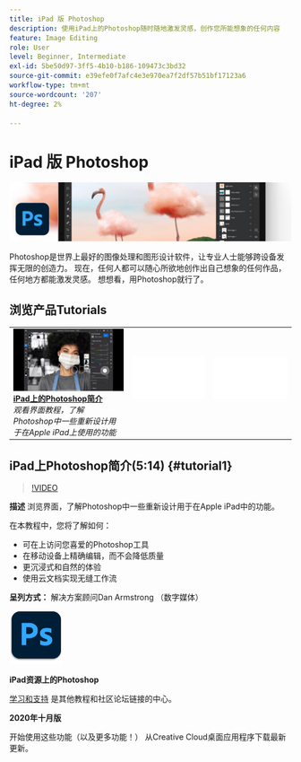 ```yaml
---
title: iPad 版 Photoshop
description: 使用iPad上的Photoshop随时随地激发灵感，创作您所能想象的任何内容
feature: Image Editing
role: User
level: Beginner, Intermediate
exl-id: 5be50d97-3ff5-4b10-b186-109473c3bd32
source-git-commit: e39efe0f7afc4e3e970ea7f2df57b51bf17123a6
workflow-type: tm+mt
source-wordcount: '207'
ht-degree: 2%

---
```


# iPad 版 Photoshop

![教程主图](../assets/PSoniPad.jpg)

Photoshop是世界上最好的图像处理和图形设计软件，让专业人士能够跨设备发挥无限的创造力。 现在，任何人都可以随心所欲地创作出自己想象的任何作品，任何地方都能激发灵感。 想想看，用Photoshop就行了。

## 浏览产品Tutorials

<table style="table-layout:fixed">
<tr>
 <td>
   <a href="photoshopipad.md#tutorial1">
      <img alt="iPad上的Photoshop简介" src="../assets/PSiPad_thumbnail.jpg" />
   </a>
    <div>
   <a href="photoshopipad.md#tutorial1"><strong>iPad上的Photoshop简介</strong></a>
    </div>
    <em>观看界面教程，了解Photoshop中一些重新设计用于在Apple iPad上使用的功能</em>
    <br>
  </td>
  <td>
    <img alt="间隔物" src="../assets/Whitespacer.png" />
    <div>
    <br>
  </td>
  <td>
    <img alt="间隔物" src="../assets/Whitespacer.png" />
    <div>
    <br>
  </td>
</tr>
</table>

## iPad上Photoshop简介(5:14) {#tutorial1}

>[!VIDEO](https://video.tv.adobe.com/v/326899?hidetitle=true)

**描述**
浏览界面，了解Photoshop中一些重新设计用于在Apple iPad中的功能。

在本教程中，您将了解如何：
* 可在上访问您喜爱的Photoshop工具
* 在移动设备上精确编辑，而不会降低质量
* 更沉浸式和自然的体验
* 使用云文档实现无缝工作流

**呈列方式：**
解决方案顾问Dan Armstrong （数字媒体）

![Photoshop on the iPad徽标](../assets/ps_appicon_96.png)

**iPad资源上的Photoshop**

[学习和支持](https://helpx.adobe.com/support/photoshop.html) 是其他教程和社区论坛链接的中心。

**2020年十月版**

开始使用这些功能（以及更多功能！） 从Creative Cloud桌面应用程序下载最新更新。
